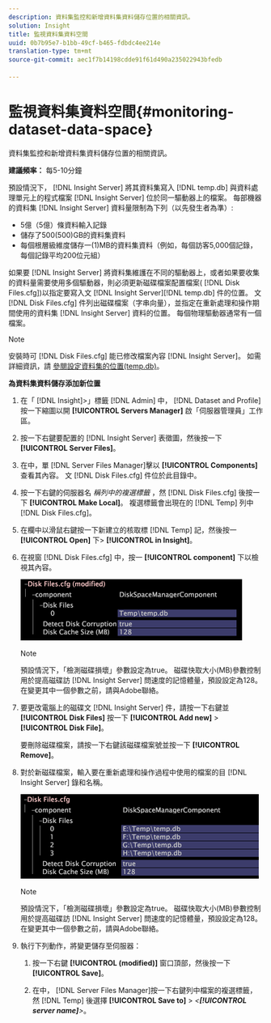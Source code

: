```yaml
---
description: 資料集監控和新增資料集資料儲存位置的相關資訊。
solution: Insight
title: 監視資料集資料空間
uuid: 0b7b95e7-b1bb-49cf-b465-fdbdc4ee214e
translation-type: tm+mt
source-git-commit: aec1f7b14198cdde91f61d490a235022943bfedb

---
```



# 監視資料集資料空間{#monitoring-dataset-data-space}

資料集監控和新增資料集資料儲存位置的相關資訊。

**建議頻率：** 每5-10分鐘

預設情況下， [!DNL Insight Server] 將其資料集寫入 [!DNL temp.db] 與資料處理單元上的程式檔案 [!DNL Insight Server] 位於同一驅動器上的檔案。 每部機器的資料集 [!DNL Insight Server] 資料量限制為下列（以先發生者為準）:

* 5億（5億）條資料輸入記錄
* 儲存了500(500)GB的資料集資料
* 每個根層級維度儲存一(1)MB的資料集資料（例如，每個訪客5,000個記錄，每個記錄平均200位元組）

如果要 [!DNL Insight Server] 將資料集維護在不同的驅動器上，或者如果要收集的資料量需要使用多個驅動器，則必須更新磁碟檔案配置檔案( [!DNL Disk Files.cfg])以指定要寫入文 [!DNL Insight Server][!DNL temp.db] 件的位置。 文 [!DNL Disk Files.cfg] 件列出磁碟檔案（字串向量），並指定在重新處理和操作期間使用的資料集 [!DNL Insight Server] 資料的位置。 每個物理驅動器通常有一個檔案。

>[!NOTE]
>
>安裝時可 [!DNL Disk Files.cfg] 能已修改檔案內容 [!DNL Insight Server]。 如需詳細資訊，請 [參閱設定資料集的位置(temp.db)](../../../../home/c-inst-svr/c-install-ins-svr/t-install-proc-inst-svr-dpu/t-cfg-loc-dtst.md#task-f645eefecb154e679acbb480a07c1f0e)。

**為資料集資料儲存添加新位置**

1. 在「 [!DNL Insight]>」標籤 [!DNL Admin] 中， [!DNL Dataset and Profile] 按一下縮圖以開 **[!UICONTROL Servers Manager]** 啟「伺服器管理員」工作區。
1. 按一下右鍵要配置的 [!DNL Insight Server] 表徵圖，然後按一下 **[!UICONTROL Server Files]**。
1. 在中，單 [!DNL Server Files Manager]擊以 **[!UICONTROL Components]** 查看其內容。 文 [!DNL Disk Files.cfg] 件位於此目錄中。
1. 按一下右鍵的伺服器名 *稱列中的複選標籤* ，然 [!DNL Disk Files.cfg] 後按一下 **[!UICONTROL Make Local]**。 複選標籤會出現在的 [!DNL Temp] 列中 [!DNL Disk Files.cfg]。
1. 在欄中以滑鼠右鍵按一下新建立的核取標 [!DNL Temp] 記，然後按一 **[!UICONTROL Open]** 下> **[!UICONTROL in Insight]**。
1. 在視窗 [!DNL Disk Files.cfg] 中，按一 **[!UICONTROL component]** 下以檢視其內容。

   ![步驟資訊](assets/cfg_diskfiles_examplevalues.png)

   >[!NOTE]
   >
   >預設情況下，「檢測磁碟損壞」參數設定為true。 磁碟快取大小(MB)參數控制用於提高磁碟訪 [!DNL Insight Server] 問速度的記憶體量，預設設定為128。 在變更其中一個參數之前，請與Adobe聯絡。

1. 要更改電腦上的磁碟文 [!DNL Insight Server] 件，請按一下右鍵並 **[!UICONTROL Disk Files]** 按一下 **[!UICONTROL Add new]** > **[!UICONTROL Disk File]**。

   要刪除磁碟檔案，請按一下右鍵該磁碟檔案號並按一下 **[!UICONTROL Remove]**。

1. 對於新磁碟檔案，輸入要在重新處理和操作過程中使用的檔案的目 [!DNL Insight Server] 錄和名稱。

   ![步驟資訊](assets/cfg_diskfiles_exampleNewValues.png)

   >[!NOTE]
   >
   >預設情況下，「檢測磁碟損壞」參數設定為true。 磁碟快取大小(MB)參數控制用於提高磁碟訪 [!DNL Insight Server] 問速度的記憶體量，預設設定為128。 在變更其中一個參數之前，請與Adobe聯絡。

1. 執行下列動作，將變更儲存至伺服器：

   1. 按一下右鍵 **[!UICONTROL (modified)]** 窗口頂部，然後按一下 **[!UICONTROL Save]**。

   1. 在中， [!DNL Server Files Manager]按一下右鍵列中檔案的複選標籤，然 [!DNL Temp] 後選擇 **[!UICONTROL Save to]** > *&lt;**[!UICONTROL server name]**>*。

